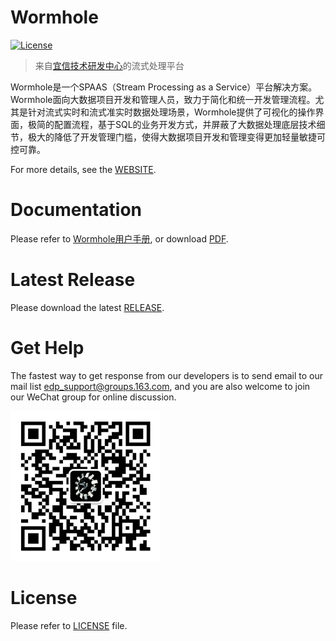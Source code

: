 Wormhole
============

[![License](https://img.shields.io/badge/license-Apache%202-4EB1BA.svg)](https://www.apache.org/licenses/LICENSE-2.0.html)

> 来自[宜信](https://www.creditease.cn/)[技术研发中心](http://crdc.creditease.cn/)的流式处理平台

Wormhole是一个SPAAS（Stream Processing as a Service）平台解决方案。Wormhole面向大数据项目开发和管理人员，致力于简化和统一开发管理流程。尤其是针对流式实时和流式准实时数据处理场景，Wormhole提供了可视化的操作界面，极简的配置流程，基于SQL的业务开发方式，并屏蔽了大数据处理底层技术细节，极大的降低了开发管理门槛，使得大数据项目开发和管理变得更加轻量敏捷可控可靠。

For more details, see the [WEBSITE](https://edp963.github.io/wormhole).

Documentation
=============
Please refer to [Wormhole用户手册](https://edp-wormhole.gitbooks.io/wormhole-user-guide-cn/content), or download [PDF](https://www.gitbook.com/download/pdf/book/edp-wormhole/wormhole-user-guide-cn).

Latest Release
=============
Please download the latest [RELEASE](https://github.com/edp963/wormhole/releases/download/0.3.0/wormhole-0.3.0.tar.gz).

Get Help
============
The fastest way to get response from our developers is to send email to our mail list 
edp_support@groups.163.com,
and you are also welcome to join our WeChat group for online discussion.

![二维码](https://github.com/edp963/edp-resource/raw/master/WeChat.jpg)

License
============
Please refer to [LICENSE](https://github.com/edp963/wormhole/blob/master/LICENSE) file.

